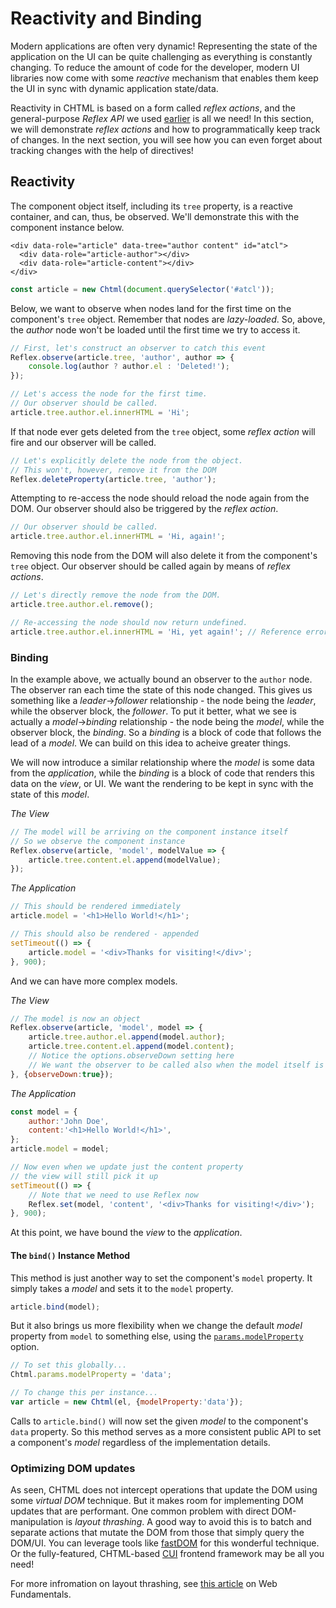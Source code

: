 # Reactivity and Binding

Modern applications are often very dynamic! Representing the state of the application on the UI can be quite challenging as everything is constantly changing. To reduce the amount of code for the developer, modern UI libraries now come with some _reactive_ mechanism that enables them keep the UI in sync with dynamic application state/data.

Reactivity in CHTML is based on a form called _reflex actions_, and the general-purpose _Reflex API_ we used [earlier](../structural-concepts/the-component-api.md) is all we need! In this section, we will demonstrate _reflex actions_ and how to programmatically keep track of changes. In the next section, you will see how you can even forget about tracking changes with the help of directives!

## Reactivity

The component object itself, including its `tree` property, is a reactive container, and can, thus, be observed. We'll demonstrate this with the component instance below.

```markup
<div data-role="article" data-tree="author content" id="atcl">
  <div data-role="article-author"></div>
  <div data-role="article-content"></div>
</div>
```

```javascript
const article = new Chtml(document.querySelector('#atcl'));
```

Below, we want to observe when nodes land for the first time on the component's `tree` object. Remember that nodes are _lazy-loaded_. So, above, the _author_ node won't be loaded until the first time we try to access it.

```javascript
// First, let's construct an observer to catch this event
Reflex.observe(article.tree, 'author', author => {
    console.log(author ? author.el : 'Deleted!');
});

// Let's access the node for the first time.
// Our observer should be called.
article.tree.author.el.innerHTML = 'Hi';
```

If that node ever gets deleted from the `tree` object, some _reflex action_ will fire and our observer will be called.

```javascript
// Let's explicitly delete the node from the object.
// This won't, however, remove it from the DOM
Reflex.deleteProperty(article.tree, 'author');
```

Attempting to re-access the node should reload the node again from the DOM. Our observer should also be triggered by the _reflex action_.

```javascript
// Our observer should be called.
article.tree.author.el.innerHTML = 'Hi, again!';
```

Removing this node from the DOM will also delete it from the component's `tree` object. Our observer should be called again by means of _reflex actions_.

```javascript
// Let's directly remove the node from the DOM.
article.tree.author.el.remove();

// Re-accessing the node should now return undefined.
article.tree.author.el.innerHTML = 'Hi, yet again!'; // Reference error
```

### Binding

In the example above, we actually bound an observer to the `author` node. The observer ran each time the state of this node changed. This gives us something like a _leader_-&gt;_follower_ relationship - the node being the _leader_, while the observer block, the _follower_. To put it better, what we see is actually a _model_-&gt;_binding_ relationship - the node being the _model_, while the observer block, the _binding_. So a _binding_ is a block of code that follows the lead of a _model_. We can build on this idea to acheive greater things.

We will now introduce a similar relationship where the _model_ is some data from the _application_, while the _binding_ is a block of code that renders this data on the _view_, or UI. We want the rendering to be kept in sync with the state of this _model_.

_The View_

```javascript
// The model will be arriving on the component instance itself
// So we observe the component instance
Reflex.observe(article, 'model', modelValue => {
    article.tree.content.el.append(modelValue);
});
```

_The Application_

```javascript
// This should be rendered immediately
article.model = '<h1>Hello World!</h1>';

// This should also be rendered - appended
setTimeout(() => {
    article.model = '<div>Thanks for visiting!</div>';
}, 900);
```

And we can have more complex models.

_The View_

```javascript
// The model is now an object
Reflex.observe(article, 'model', model => {
    article.tree.author.el.append(model.author);
    article.tree.content.el.append(model.content);
    // Notice the options.observeDown setting here
    // We want the observer to be called also when the model itself is modified deeply
}, {observeDown:true});
```

_The Application_

```javascript
const model = {
    author:'John Doe',
    content:'<h1>Hello World!</h1>',
};
article.model = model;

// Now even when we update just the content property
// the view will still pick it up
setTimeout(() => {
    // Note that we need to use Reflex now
    Reflex.set(model, 'content', '<div>Thanks for visiting!</div>');
}, 900);
```

At this point, we have bound the _view_ to the _application_.

#### The `bind()` Instance Method

This method is just another way to set the component's `model` property. It simply takes a _model_ and sets it to the `model` property.

```javascript
article.bind(model);
```

But it also brings us more flexibility when we change the default _model_ property from `model` to something else, using the [`params.modelProperty`](../extras/configuration.md) option.

```javascript
// To set this globally...
Chtml.params.modelProperty = 'data';

// To change this per instance...
var article = new Chtml(el, {modelProperty:'data'});
```

Calls to `article.bind()` will now set the given _model_ to the component's `data` property. So this method serves as a more consistent public API to set a component's _model_ regardless of the implementation details.

### Optimizing DOM updates

As seen, CHTML does not intercept operations that update the DOM using some _virtual DOM_ technique. But it makes room for implementing DOM updates that are performant. One common problem with direct DOM-manipulation is _layout thrashing_. A good way to avoid this is to batch and separate actions that mutate the DOM from those that simply query the DOM/UI. You can leverage tools like [fastDOM](https://github.com/wilsonpage/fastdom) for this wonderful technique. Or the fully-featured, CHTML-based [CUI](https://github.com/web-native/cui) frontend framework may be all you need!

For more infromation on layout thrashing, see [this article](https://developers.google.com/web/fundamentals/performance/rendering/avoid-large-complex-layouts-and-layout-thrashing) on Web Fundamentals.

